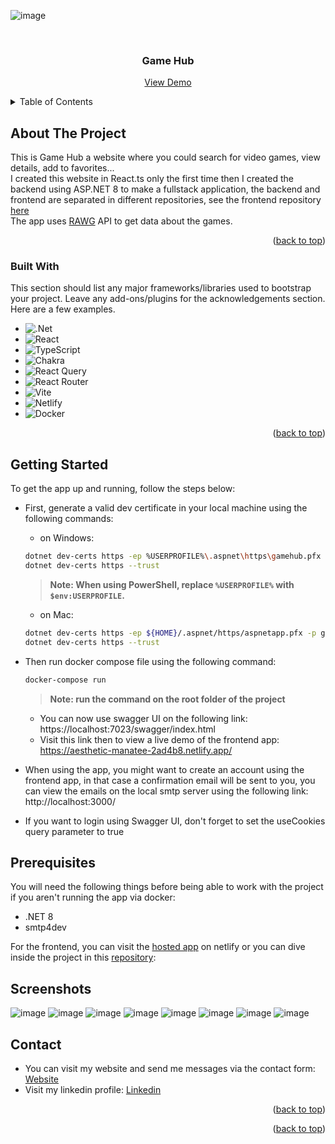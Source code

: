 
<a name="readme-top"></a>


![image](https://github.com/skillmaker-dev/GameHubBackend/assets/64654197/f962930e-6661-4608-b5fa-97cd16352968)

<br />
<div align="center">


  <h3 align="center">Game Hub</h3>

  <p align="center">
    <a href="https://aesthetic-manatee-2ad4b8.netlify.app/">View Demo</a>
  </p>
</div>



<!-- TABLE OF CONTENTS -->
<details>
  <summary>Table of Contents</summary>
  <ol>
    <li>
      <a href="#about-the-project">About The Project</a>
      <ul>
        <li><a href="#built-with">Built With</a></li>
      </ul>
    </li>
    <li>
      <a href="#getting-started">Getting Started</a>
      <ul>
        <li><a href="#prerequisites">Prerequisites</a></li>
        <li><a href="#installation">Screenshots</a></li>
      </ul>
    </li>
    <li><a href="#contact">Contact</a></li>
  </ol>
</details>



<!-- ABOUT THE PROJECT -->
## About The Project

This is Game Hub a website where you could search for video games, view details, add to favorites... 
<br/>I created this website in React.ts only the first time then I created the backend using ASP.NET 8 to make a fullstack application, the backend and frontend are separated in different repositories, see the frontend repository [here](https://github.com/skillmaker-dev/game-hub)
<br/>The app uses [RAWG](https://rawg.io/apidocs) API to get data about the games. 
<p align="right">(<a href="#readme-top">back to top</a>)</p>



### Built With

This section should list any major frameworks/libraries used to bootstrap your project. Leave any add-ons/plugins for the acknowledgements section. Here are a few examples.
* ![.Net](https://img.shields.io/badge/.NET-5C2D91?style=for-the-badge&logo=.net&logoColor=white)
* ![React](https://img.shields.io/badge/React-61DAFB.svg?style=for-the-badge&logo=React&logoColor=black)
* ![TypeScript](https://img.shields.io/badge/typescript-%23007ACC.svg?style=for-the-badge&logo=typescript&logoColor=white)
* ![Chakra](https://img.shields.io/badge/chakra-%234ED1C5.svg?style=for-the-badge&logo=chakraui&logoColor=white)
* ![React Query](https://img.shields.io/badge/-React%20Query-FF4154?style=for-the-badge&logo=react%20query&logoColor=white)
* ![React Router](https://img.shields.io/badge/React_Router-CA4245?style=for-the-badge&logo=react-router&logoColor=white)
* ![Vite](https://img.shields.io/badge/vite-%23646CFF.svg?style=for-the-badge&logo=vite&logoColor=white)
* ![Netlify](https://img.shields.io/badge/netlify-%23000000.svg?style=for-the-badge&logo=netlify&logoColor=#00C7B7)
* ![Docker](https://img.shields.io/badge/Docker-2496ED.svg?style=for-the-badge&logo=Docker&logoColor=white)

<p align="right">(<a href="#readme-top">back to top</a>)</p>



<!-- GETTING STARTED -->
## Getting Started

To get the app up and running, follow the steps below:

* First, generate a valid dev certificate in your local machine using the following commands:

  - on Windows:
  ```sh
  dotnet dev-certs https -ep %USERPROFILE%\.aspnet\https\gamehub.pfx -p gamehub123
  dotnet dev-certs https --trust
  ```
  >**Note: When using PowerShell, replace `%USERPROFILE%` with `$env:USERPROFILE`.**
  - on Mac:
   ```sh
  dotnet dev-certs https -ep ${HOME}/.aspnet/https/aspnetapp.pfx -p gamehub123
  dotnet dev-certs https --trust
  ```
* Then run docker compose file using the following command:
  ```sh
  docker-compose run
  ```
  >**Note: run the command on the root folder of the project**

  - You can now use swagger UI on the following link: https://localhost:7023/swagger/index.html
  - Visit this link then to view a live demo of the frontend app: https://aesthetic-manatee-2ad4b8.netlify.app/
* When using the app, you might want to create an account using the frontend app, in that case a confirmation email will be sent to you, you can view the emails on the local smtp server using the following link: http://localhost:3000/
* If you want to login using Swagger UI, don't forget to set the useCookies query parameter to true
## Prerequisites
You will need the following things before being able to work with the project if you aren't running the app via docker:
* .NET 8
* smtp4dev

For the frontend, you can visit the [hosted app](https://aesthetic-manatee-2ad4b8.netlify.app/) on netlify or you can dive inside the project in this [repository](https://github.com/skillmaker-dev/game-hub): 

## Screenshots
![image](https://github.com/skillmaker-dev/GameHubBackend/assets/64654197/bb5e6dd8-6e6c-4438-8e60-90b7a683109b)
![image](https://github.com/skillmaker-dev/GameHubBackend/assets/64654197/f81263f3-307f-4a0c-99de-71e16562c4d3)
![image](https://github.com/skillmaker-dev/GameHubBackend/assets/64654197/0adb534a-9dd9-4946-a518-f51c6f84ef13)
![image](https://github.com/skillmaker-dev/GameHubBackend/assets/64654197/1f665550-350a-4a4e-aafc-a8e55cda5f40)
![image](https://github.com/skillmaker-dev/GameHubBackend/assets/64654197/9c185dd3-a988-48f9-88d9-c946f7ef6cff)
![image](https://github.com/skillmaker-dev/GameHubBackend/assets/64654197/3d043fb0-2aa0-43e0-a1ef-1cecb7c296c8)
![image](https://github.com/skillmaker-dev/GameHubBackend/assets/64654197/ef43a488-1005-4a1a-b2e3-face9021bee4)
![image](https://github.com/skillmaker-dev/GameHubBackend/assets/64654197/087ddece-fc0d-465c-9116-312c919dd10a)




<!-- CONTACT -->
## Contact

* You can visit my website and send me messages via the contact form: [Website](https://anaschahid.work/)
* Visit my linkedin profile: [Linkedin](https://www.linkedin.com/in/anas-chahid/)
<p align="right">(<a href="#readme-top">back to top</a>)</p>




<p align="right">(<a href="#readme-top">back to top</a>)</p>
